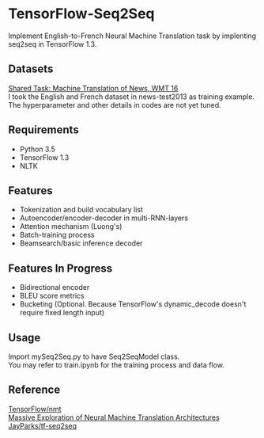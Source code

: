 # TensorFlow-Seq2Seq
Implement English-to-French Neural Machine Translation task by implenting seq2seq in TensorFlow 1.3.  

## Datasets
[Shared Task: Machine Translation of News, WMT 16](http://www.statmt.org/wmt16/translation-task.html)  
I took the English and French dataset in news-test2013 as training example.  
The hyperparameter and other details in codes are not yet tuned.  

## Requirements
* Python 3.5  
* TensorFlow 1.3  
* NLTK  

## Features
* Tokenization and build vocabulary list  
* Autoencoder/encoder-decoder in multi-RNN-layers  
* Attention mechanism (Luong's)  
* Batch-training process  
* Beamsearch/basic inference decoder  

## Features In Progress
* Bidirectional encoder  
* BLEU score metrics  
* Bucketing (Optional. Because TensorFlow's dynamic_decode doesn't require fixed length input)  

## Usage
Import mySeq2Seq.py to have Seq2SeqModel class.  
You may refer to train.ipynb for the training process and data flow.

## Reference
[TensorFlow/nmt](https://github.com/tensorflow/nmt)  
[Massive Exploration of Neural Machine Translation Architectures](https://arxiv.org/abs/1703.03906)  
[JayParks/tf-seq2seq](https://github.com/JayParks/tf-seq2seq)  
